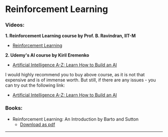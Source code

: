 # Reinforcement Learning

### Videos:

**1. Reinforcement Learning course by Prof. B. Ravindran, IIT-M**

- [Reinforcement Learning](https://www.youtube.com/playlist?list=PLyqSpQzTE6M_FwzHFAyf4LSkz_IjMyjD9)

**2. Udemy's AI course by Kiril Eremenko**

- [Artificial Intelligence A-Z: Learn How to Build an AI](https://www.udemy.com/course/artificial-intelligence-az/)

I would highly recommend you to buy above course, as it is not that expensive and is of immense worth. But still, if there are any issues - you can try out the following link:

- [Artificial Intelligence A-Z: Learn How to Build an AI](https://drive.google.com/open?id=0B0DQiknXaFG3bkdNUG8wYkFIZjA)

### Books:

- Reinforcement Learning: An Introduction by Barto and Sutton   
    + [Download as pdf](http://www.andrew.cmu.edu/course/10-703/textbook/BartoSutton.pdf)

<hr/>